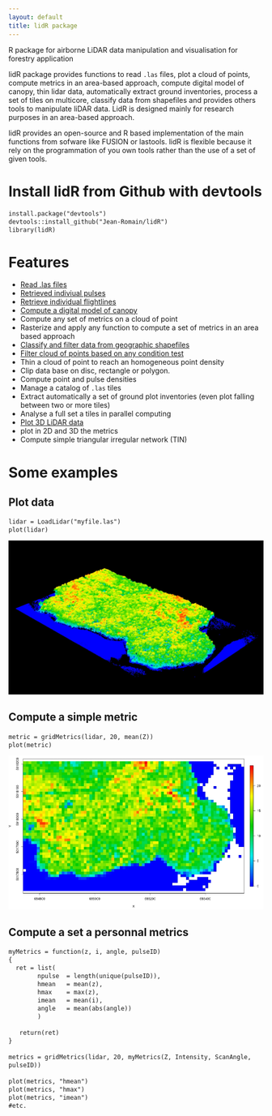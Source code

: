 ```yaml
---
layout: default
title: lidR package
---
```


R package for airborne LiDAR data manipulation and visualisation for forestry application

lidR package provides functions to read `.las` files, plot a cloud of points, compute metrics in an area-based approach, compute digital model of canopy, thin lidar data, automatically extract ground inventories, process a set of tiles on multicore, classify data from shapefiles and provides others tools to manipulate liDAR data. LidR is designed mainly for research purposes in an area-based approach.

lidR provides an open-source and R based implementation of the main functions from sofware like FUSION or lastools. lidR is flexible because it rely on the programmation of you own tools rather than the use of a set of given tools.

# Install lidR from Github with devtools

    install.package("devtools")
    devtools::install_github("Jean-Romain/lidR")
    library(lidR)
    
# Features 

- [Read .las files](loadLidar.html)
- [Retrieved indiviual pulses](loadLidar.html#dynamically-computed-field)
- [Retrieve individual flightlines](loadLidar.html#dynamically-computed-fields)
- [Compute a digital model of canopy](canopy.html)
- Compute any set of metrics on a cloud of point
- Rasterize and apply any function to compute a set of metrics in an area based approach
- [Classify and filter data from geographic shapefiles](classifyFromShapefile.html)
- [Filter cloud of points based on any condition test](extract.html)
- Thin a cloud of point to reach an homogeneous point density
- Clip data base on disc, rectangle or polygon.
- Compute point and pulse densities
- Manage a catalog of `.las` tiles
- Extract automatically a set of ground plot inventories (even plot falling between two or more tiles)
- Analyse a full set a tiles in parallel computing
- [Plot 3D LiDAR data](plotLidar.html)
- plot in 2D and 3D the metrics
- Compute simple triangular irregular network (TIN)
    
# Some examples
    
    
## Plot data

	lidar = LoadLidar("myfile.las")
	plot(lidar)

![](images/plot3d_1.jpg)

## Compute a simple metric

    metric = gridMetrics(lidar, 20, mean(Z))
    plot(metric)

![](images/gridMetrics-mean.jpg)
    
## Compute a set a personnal metrics

    myMetrics = function(z, i, angle, pulseID)
    {
      ret = list(
            npulse  = length(unique(pulseID)),
            hmean   = mean(z),
            hmax    = max(z),
            imean   = mean(i),
            angle   = mean(abs(angle))
            )

       return(ret)
    }
    
    metrics = gridMetrics(lidar, 20, myMetrics(Z, Intensity, ScanAngle, pulseID))

    plot(metrics, "hmean")
    plot(metrics, "hmax")
    plot(metrics, "imean")
    #etc.

